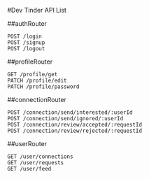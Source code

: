 #Dev Tinder API List

##authRouter

    POST /login
    POST /signup
    POST /logout

##profileRouter

    GET /profile/get
    PATCH /profile/edit
    PATCH /profile/password

##connectionRouter

    POST /connection/send/interested/:userId
    POST /connection/send/ignored/:userId
    POST /connection/review/accepted/:requestId
    POST /connection/review/rejected/:requestId

##userRouter

    GET /user/connections
    GET /user/requests
    GET /user/feed

